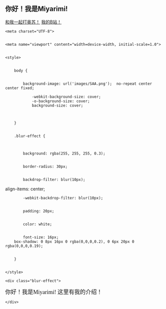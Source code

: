 <link rel="shortcut icon" href="/favicon.ico">

## 你好！我是Miyarimi!
<a href="https://osu.ppy.sh/users/34246155" target="_blank">   和我一起打奥苏！</a>     <a href="https://space.bilibili.com/1376787360?spm_id_from=333.788.0.0" target="_blank">  我的B站！</a>   
<head>


    <meta charset="UTF-8">


    <meta name="viewport" content="width=device-width, initial-scale=1.0">


    <style>


        body {


            background-image: url('images/SAA.png');  no-repeat center center fixed;
                
                -webkit-background-size: cover;
                -o-background-size: cover;                
                background-size: cover;
	


        }


        .blur-effect {



            background: rgba(255, 255, 255, 0.3);


            border-radius: 30px;


            backdrop-filter: blur(10px);
align-items: center;

            -webkit-backdrop-filter: blur(10px);


            padding: 20px;


            color: white;


            font-size: 16px;
		box-shadow: 0 8px 16px 0 rgba(0,0,0,0.2), 0 6px 20px 0 rgba(0,0,0,0.19);


        }


    </style>


</head>


<body>


    <div class="blur-effect">
<p style="font-family: 'genshin';">
	<font size="4">你好！我是Miyarimi!  这里有我的介绍！</font></p>




    </div>


